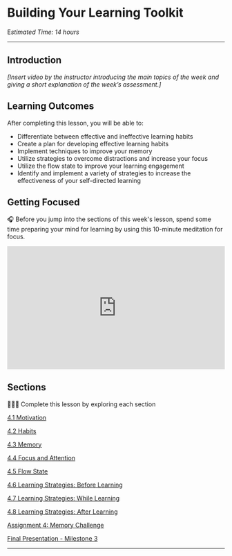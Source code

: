 # Building Your Learning Toolkit

E*stimated Time: 14 hours*

---

## Introduction

*[Insert video by the instructor introducing the main topics of the week and giving a short explanation of the week’s assessment.]*

## **Learning Outcomes**

After completing this lesson, you will be able to:

- Differentiate between effective and ineffective learning habits
- Create a plan for developing effective learning habits
- Implement techniques to improve your memory
- Utilize strategies to overcome distractions and increase your focus
- Utilize the flow state to improve your learning engagement
- Identify and implement a variety of strategies to increase the effectiveness of your self-directed learning

## Getting Focused

<aside>


🎧 Before you jump into the sections of this week's lesson, spend some time preparing your mind for learning by using this 10-minute meditation for focus.

</aside>

<div style="position: relative; padding-bottom: 56.25%; height: 0;"><iframe src="https://www.youtube.com/embed/MtmrmEp40C8" title="YouTube video player" frameborder="0" allow="accelerometer; autoplay; clipboard-write; encrypted-media; gyroscope; picture-in-picture" allowfullscreen style="position: absolute; top: 0; left: 0; width: 100%; height: 100%;"></iframe></div>

## Sections

<aside>


👩🏿‍🏫 Complete this lesson by exploring each section

</aside>

[4.1 Motivation](/optimizing-your-learning/building-your-learning-toolkit/motivation.md)

[4.2 Habits](/optimizing-your-learning/building-your-learning-toolkit/habits.md)

[4.3 Memory](/optimizing-your-learning/building-your-learning-toolkit/memory.md)

[4.4 Focus and Attention](/optimizing-your-learning/building-your-learning-toolkit/focus-and-attention.md)

[4.5 Flow State](/optimizing-your-learning/building-your-learning-toolkit/flow-state.md)

[4.6 Learning Strategies: Before Learning](/optimizing-your-learning/building-your-learning-toolkit/learning-strategies-before-learning.md)

[4.7 Learning Strategies: While Learning](/optimizing-your-learning/building-your-learning-toolkit/learning-strategies-while-learning.md)

[4.8 Learning Strategies: After Learning](/optimizing-your-learning/building-your-learning-toolkit/learning-strategies-after-learning.md)

[Assignment 4: Memory Challenge](/optimizing-your-learning/building-your-learning-toolkit/assignment-4-memory-challenge.md)

[Final Presentation - Milestone 3](/optimizing-your-learning/building-your-learning-toolkit/final-presentation-milestone-3.md)

<!-- [Wrap up](/optimizing-your-learning/building-your-learning-toolkit/wrap-up.md) -->

---
